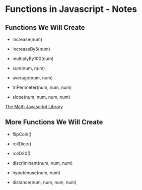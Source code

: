 # Functions in Javascript - Notes

## Functions We Will Create

- increase(num)
- increaseBy5(num)
- multiplyBy100(num)

- sum(num, num)
- average(num, num)
- triPerimeter(num, num, num)
- slope(num, num, num, num)

[The Math Javascript Library](https://www.w3schools.com/js/js_math.asp)

## More Functions We Will Create

- flipCoin()
- rollDice()
- rollD20()

- discriminant(num, num, num)
- hypotenuse(num, num)
- distance(num, num, num, num)
